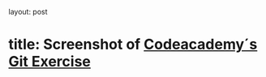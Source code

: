 
layout: post
# title: Screenshot of [Codeacademy´s Git Exercise](https://www.codecademy.com/learn/learn-git) 

